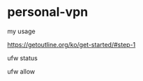 # personal-vpn
my usage



https://getoutline.org/ko/get-started/#step-1

ufw status

ufw allow <port>
